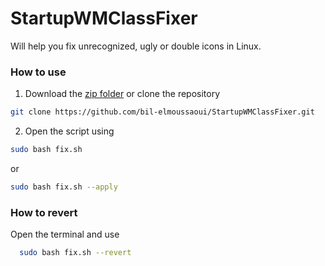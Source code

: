 # StartupWMClassFixer
Will help you fix unrecognized, ugly or double icons in Linux.

### How to use
  1. Download the [zip folder](https://github.com/bil-elmoussaoui/StartupWMClassFixer/archive/master.zip) or clone the repository
  
  ```bash
  git clone https://github.com/bil-elmoussaoui/StartupWMClassFixer.git
  ```
  2. Open the script using 
  ```bash
  sudo bash fix.sh
  ```
  or 
  ```bash
  sudo bash fix.sh --apply 
  ```
  
### How to revert
Open the terminal and use
```bash
  sudo bash fix.sh --revert
```
